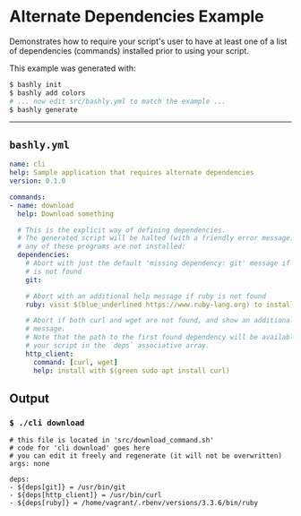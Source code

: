 # Alternate Dependencies Example

Demonstrates how to require your script's user to have at least one of a list
of dependencies (commands) installed prior to using your script.

This example was generated with:

```bash
$ bashly init
$ bashly add colors
# ... now edit src/bashly.yml to match the example ...
$ bashly generate
```

-----

## `bashly.yml`

````yaml
name: cli
help: Sample application that requires alternate dependencies
version: 0.1.0

commands:
- name: download
  help: Download something

  # This is the explicit way of defining dependencies.
  # The generated script will be halted (with a friendly error message) if
  # any of these programs are not installed:
  dependencies:
    # Abort with just the default 'missing dependency: git' message if git
    # is not found
    git:

    # Abort with an additional help message if ruby is not found
    ruby: visit $(blue_underlined https://www.ruby-lang.org) to install

    # Abort if both curl and wget are not found, and show an additional help
    # message.
    # Note that the path to the first found dependency will be available to
    # your script in the `deps` associative array.
    http_client:
      command: [curl, wget]
      help: install with $(green sudo apt install curl)
````



## Output

### `$ ./cli download`

````shell
# this file is located in 'src/download_command.sh'
# code for 'cli download' goes here
# you can edit it freely and regenerate (it will not be overwritten)
args: none

deps:
- ${deps[git]} = /usr/bin/git
- ${deps[http_client]} = /usr/bin/curl
- ${deps[ruby]} = /home/vagrant/.rbenv/versions/3.3.6/bin/ruby


````



